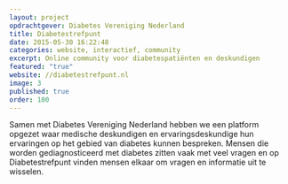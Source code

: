 ```yaml
---
layout: project
opdrachtgever: Diabetes Vereniging Nederland
title: Diabetestrefpunt
date: 2015-05-30 16:22:48
categories: website, interactief, community
excerpt: Online community voor diabetespatiënten en deskundigen
featured: "true"
website: //diabetestrefpunt.nl
image: 3
published: true
order: 100
---
```


Samen met Diabetes Vereniging Nederland hebben we een platform opgezet waar medische deskundigen en ervaringsdeskundige hun ervaringen op het gebied van diabetes kunnen bespreken. Mensen die worden gediagnosticeerd met diabetes zitten vaak met veel vragen en op Diabetestrefpunt vinden mensen elkaar om vragen en informatie uit te wisselen.
